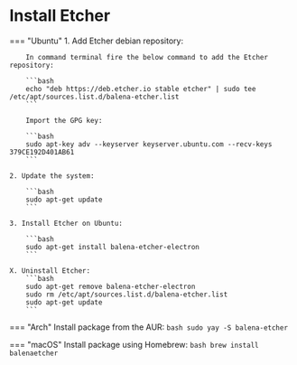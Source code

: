 # Install Etcher

=== "Ubuntu"
    1. Add Etcher debian repository:
        
        In command terminal fire the below command to add the Etcher repository:
        
        ```bash
        echo "deb https://deb.etcher.io stable etcher" | sudo tee /etc/apt/sources.list.d/balena-etcher.list
        ```
        
        Import the GPG key:
        
        ```bash
        sudo apt-key adv --keyserver keyserver.ubuntu.com --recv-keys 379CE192D401AB61
        ```

    2. Update the system:
        
        ```bash
        sudo apt-get update
        ```

    3. Install Etcher on Ubuntu:
        
        ```bash
        sudo apt-get install balena-etcher-electron
        ```

    X. Uninstall Etcher:
        ```bash
        sudo apt-get remove balena-etcher-electron
        sudo rm /etc/apt/sources.list.d/balena-etcher.list
        sudo apt-get update
        ```

=== "Arch"
    Install package from the AUR:
    ``` bash
    sudo yay -S balena-etcher
    ```

=== "macOS"
    Install package using Homebrew:
    ``` bash
    brew install balenaetcher
    ```